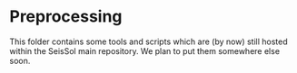 <!--
    SPDX-FileCopyrightText: 2012-2024 SeisSol Group
    
    SPDX-License-Identifier: BSD-3-Clause
-->

Preprocessing
=============

This folder contains some tools and scripts which are (by now) still hosted within the SeisSol main repository.
We plan to put them somewhere else soon.
